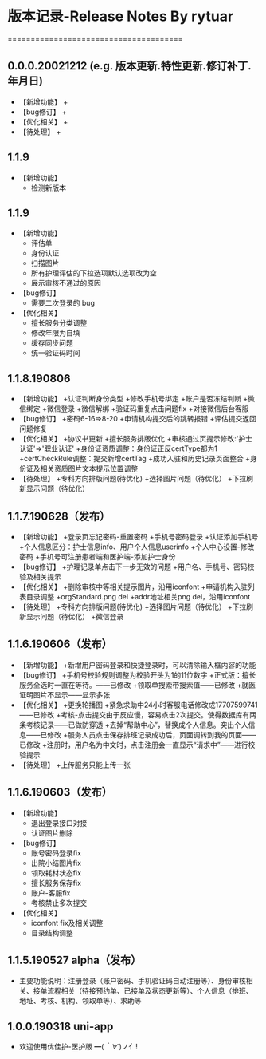 # 版本记录-Release Notes By rytuar
======================================
## 0.0.0.20021212 (e.g. 版本更新.特性更新.修订补丁.年月日)
* 【新增功能】
	+
* 【bug修订】
	+
* 【优化相关】
	+
* 【待处理】
	+
	
## 1.1.9
* 【新增功能】
	+ 检测新版本

## 1.1.9
* 【新增功能】
	+ 评估单
	+ 身份认证
	+ 扫描图片
	+ 所有护理评估的下拉选项默认选项改为空
	+ 展示审核不通过的原因
* 【bug修订】
	+ 需要二次登录的 bug
* 【优化相关】
	+ 擅长服务分类调整
	+ 修改年限为自填
	+ 缓存同步问题
	+ 统一验证码时间
	
## 1.1.8.190806
* 【新增功能】
	+认证判断身份类型
	+修改手机号绑定
	+账户是否冻结判断
	+微信绑定
	+微信登录
	+微信解绑
	+验证码重复点击问题fix
	+对接微信后台客服
* 【bug修订】
	+密码6-16=>8-20
	+申请机构提交后的跳转报错
	+评估提交返回问题修复
* 【优化相关】
	+协议书更新
	+擅长服务排版优化
	+审核通过页提示修改:'护士认证'=>'职业认证'
	+身份证资质调整：身份证正反certType都为1
	+certCheckRule调整：提交新增certTag
	+成功入驻和历史记录页面整合
	+身份证及相关资质图片文本提示位置调整
* 【待处理】
	+专科方向排版问题(待优化)
	+选择图片问题（待优化）
	+下拉刷新显示问题（待优化）
	
## 1.1.7.190628（发布）
* 【新增功能】
	+登录页忘记密码-重置密码
	+手机号密码登录
	+认证添加手机号
	+个人信息区分：护士信息info、用户个人信息userinfo
	+个人中心设置-修改密码
	+手机号可注册患者端和医护端-添加护士身份
* 【bug修订】
	+护理记录单点击下一步无效的问题
	+用户名、手机号、密码校验及相关提示
* 【优化相关】
	+删除审核中等相关提示图片，沿用iconfont
	+申请机构入驻列表目录调整
	+orgStandard.png del
	+addr地址相关png del，沿用iconfont
* 【待处理】	
	+专科方向排版问题(待优化)
	+选择图片问题（待优化）
	+下拉刷新显示问题（待优化）
	+微信登录

## 1.1.6.190606（发布）
* 【新增功能】
    +新增用户密码登录和快捷登录时，可以清除输入框内容的功能
* 【bug修订】
	+手机号校验规则调整为校验开头为1的11位数字
	+正式版：擅长服务全选时一直在等待。——已修改
	+领取单搜索带搜索值——已修改
	+就医证明图片不显示——显示多张
* 【优化相关】
	+更换轮播图
	+紧急求助中24小时客服电话修改成17707599741 ——已修改
	+考核-点击提交由于反应慢，容易点击2次提交。使得数据库有两条考核记录——已做防穿透
	+去掉“帮助中心”，替换成个人信息。突出个人信息——已修改
	+服务人员点击保存排班记录成功后，页面调转到我的页面——已修改
	+注册时，用户名为中文时，点击注册会一直显示“请求中”——进行校验提示
* 【待处理】
	+上传服务只能上传一张
	
## 1.1.6.190603（发布）
* 【新增功能】
	+ 退出登录接口对接
	+ 认证图片删除
* 【bug修订】
	+ 账号密码登录fix
	+ 出院小结图片fix
	+ 领取耗材状态fix
	+ 擅长服务保存fix
	+ 账户-客服fix
	+ 考核禁止多次提交
* 【优化相关】
	+ iconfont fix及相关调整
	+ 目录结构调整

## 1.1.5.190527 alpha（发布）
* 主要功能说明：注册登录（账户密码、手机验证码自动注册等）、身份审核相关、接单流程相关（待接预约单、已接单及状态更新等）、个人信息（排班、地址、考核、机构、领取单等）、求助等

## 1.0.0.190318 uni-app
* 欢迎使用优佳护-医护版 ━(*｀∀´*)ノ亻!